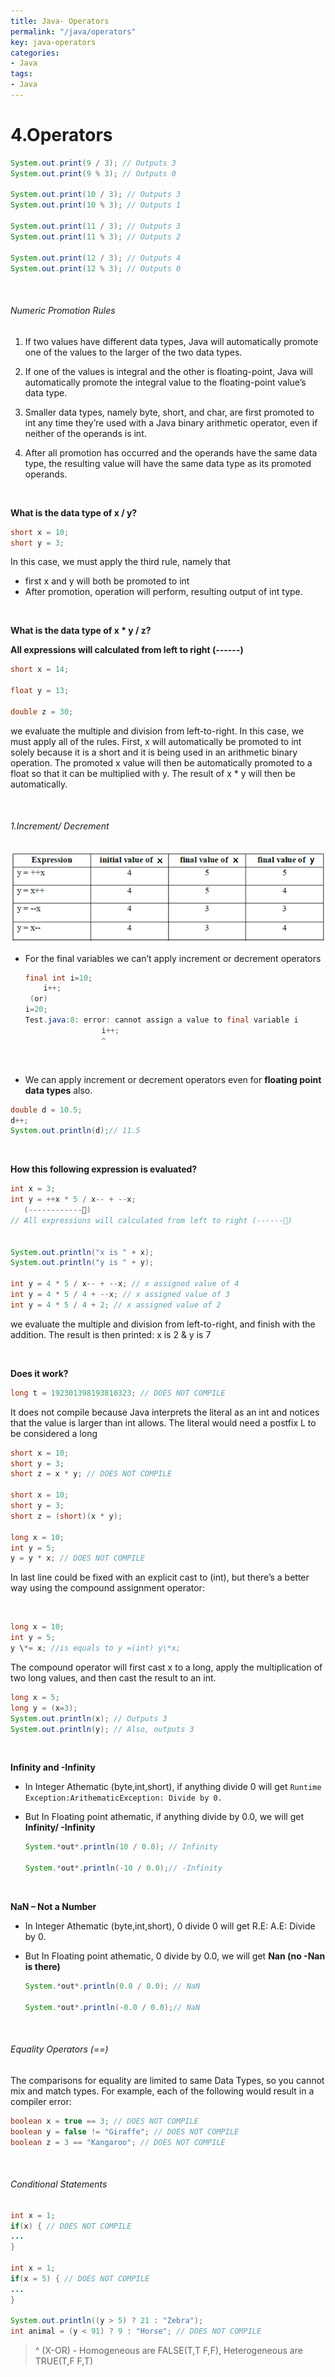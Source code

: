 ```yaml
---
title: Java- Operators
permalink: "/java/operators"
key: java-operators
categories:
- Java
tags:
- Java
---
```


4.Operators
===========
```java
System.out.print(9 / 3); // Outputs 3
System.out.print(9 % 3); // Outputs 0

System.out.print(10 / 3); // Outputs 3
System.out.print(10 % 3); // Outputs 1

System.out.print(11 / 3); // Outputs 3
System.out.print(11 % 3); // Outputs 2

System.out.print(12 / 3); // Outputs 4
System.out.print(12 % 3); // Outputs 0
```
<br>

###### Numeric Promotion Rules

1. If two values have different data types, Java will automatically promote one
of the values to the larger of the two data types.

2. If one of the values is integral and the other is floating-point, Java will
automatically promote the integral value to the floating-point value’s data
type.

3. Smaller data types, namely byte, short, and char, are first promoted to int
any time they’re used with a Java binary arithmetic operator, even if neither of
the operands is int.

4. After all promotion has occurred and the operands have the same data type,
the resulting value will have the same data type as its promoted operands. 

<br>

**What is the data type of x / y?**
```java
short x = 10;
short y = 3;
```
In this case, we must apply the third rule, namely that
-   first x and y will both be promoted to int
-   After promotion, operation will perform, resulting output of int type.

<br>


**What is the data type of x \* y / z?**

**All expressions will calculated from left to right (------)**
```java
short x = 14;

float y = 13;

double z = 30;
```
we evaluate the multiple and division from left-to-right. In this case, we must
apply all of the rules. First, x will automatically be promoted to int solely
because it is a short and it is being used in an arithmetic binary operation.
The promoted x value will then be automatically promoted to a float so that it
can be multiplied with y. The result of x \* y will then be automatically.

<br>

###### 1.Increment/ Decrement

![E:\\Users\\kaveti_s\\Desktop\\y.png](media/1ce7e141194e9268e6d75a9090eab6d4.png)

-   For the final variables we can’t apply increment or decrement operators
    ```java
    final int i=10;
    	i++;  
     (or)  
    i=20;
    Test.java:8: error: cannot assign a value to final variable i
                     i++;
                     ^
    ```
<br>

-   We can apply increment or decrement operators even for **floating point data
    types** also.
```java
double d = 10.5;
d++;
System.out.println(d);// 11.5
```
<br>

**How this following expression is evaluated?**
 ```java
int x = 3;
int y = ++x * 5 / x-- + --x;
	(------------)
// All expressions will calculated from left to right (------)


System.out.println("x is " + x);
System.out.println("y is " + y);

int y = 4 * 5 / x-- + --x; // x assigned value of 4
int y = 4 * 5 / 4 + --x; // x assigned value of 3
int y = 4 * 5 / 4 + 2; // x assigned value of 2
```
we evaluate the multiple and division from left-to-right, and finish with the
addition. The result is then printed: x is 2 & y is 7

<br>

**Does it work?**
```java
long t = 192301398193810323; // DOES NOT COMPILE
```


It does not compile because Java interprets the literal as an int and notices
that the value is larger than int allows. The literal would need a postfix L to
be considered a long
```java
short x = 10;
short y = 3;
short z = x * y; // DOES NOT COMPILE

short x = 10;
short y = 3;
short z = (short)(x * y);

long x = 10;
int y = 5;
y = y * x; // DOES NOT COMPILE
```
In last line could be fixed with an explicit cast to (int), but there’s a better
way using the compound assignment operator:

<br>

```java
long x = 10;
int y = 5;
y \*= x; //is equals to y =(int) y\*x;
```


The compound operator will first cast x to a long, apply the multiplication of
two long values, and then cast the result to an int.
```java
long x = 5;
long y = (x=3);
System.out.println(x); // Outputs 3
System.out.println(y); // Also, outputs 3
```
<br>

**Infinity and -Infinity**

-   In Integer Athematic (byte,int,short), if anything divide 0 will get `Runtime Exception:ArithematicException: Divide by 0.`

-   But In Floating point athematic, if anything divide by 0.0, we will get
    **Infinity/ -Infinity**

    ```java
    System.*out*.println(10 / 0.0); // Infinity
    
    System.*out*.println(-10 / 0.0);// -Infinity
    ```
<br>

**NaN – Not a Number**

-   In Integer Athematic (byte,int,short), 0 divide 0 will get R.E: A.E: Divide
    by 0.

-   But In Floating point athematic, 0 divide by 0.0, we will get **Nan (no -Nan
    is there)**
    ```java
    System.*out*.println(0.0 / 0.0); // NaN
    
    System.*out*.println(-0.0 / 0.0);// NaN
    ```

<br>

###### Equality Operators (==)

The comparisons for equality are limited to same Data Types, so you cannot mix
and match types. For example, each of the following would result in a compiler
error:
```java
boolean x = true == 3; // DOES NOT COMPILE
boolean y = false != "Giraffe"; // DOES NOT COMPILE
boolean z = 3 == "Kangaroo"; // DOES NOT COMPILE
```

<br>

###### Conditional Statements

```java
int x = 1;
if(x) { // DOES NOT COMPILE
...
}

int x = 1;
if(x = 5) { // DOES NOT COMPILE
...
}

System.out.println((y > 5) ? 21 : "Zebra");
int animal = (y < 91) ? 9 : "Horse"; // DOES NOT COMPILE
```
> ^ (X-OR) - Homogeneous are FALSE(T,T F,F), Heterogeneous are TRUE(T,F  F,T)
